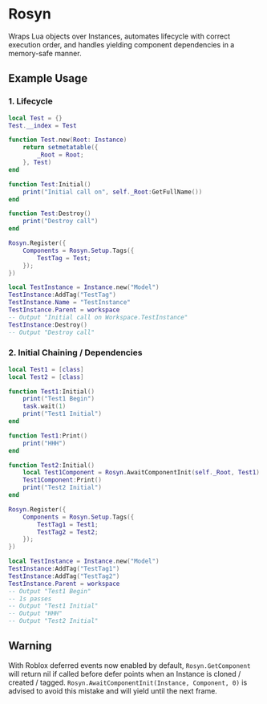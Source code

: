 # Rosyn

Wraps Lua objects over Instances, automates lifecycle with correct execution order, and handles yielding component dependencies in a memory-safe manner.

## Example Usage

### 1. Lifecycle

```lua
local Test = {}
Test.__index = Test

function Test.new(Root: Instance)
    return setmetatable({
        _Root = Root;
    }, Test)
end

function Test:Initial()
    print("Initial call on", self._Root:GetFullName())
end

function Test:Destroy()
    print("Destroy call")
end

Rosyn.Register({
    Components = Rosyn.Setup.Tags({
        TestTag = Test;
    });
})

local TestInstance = Instance.new("Model")
TestInstance:AddTag("TestTag")
TestInstance.Name = "TestInstance"
TestInstance.Parent = workspace
-- Output "Initial call on Workspace.TestInstance"
TestInstance:Destroy()
-- Output "Destroy call"
```

### 2. Initial Chaining / Dependencies

```lua
local Test1 = [class]
local Test2 = [class]

function Test1:Initial()
    print("Test1 Begin")
    task.wait(1)
    print("Test1 Initial")
end

function Test1:Print()
    print("HHH")
end

function Test2:Initial()
    local Test1Component = Rosyn.AwaitComponentInit(self._Root, Test1)
    Test1Component:Print()
    print("Test2 Initial")
end

Rosyn.Register({
    Components = Rosyn.Setup.Tags({
        TestTag1 = Test1;
        TestTag2 = Test2;
    });
})

local TestInstance = Instance.new("Model")
TestInstance:AddTag("TestTag1")
TestInstance:AddTag("TestTag2")
TestInstance.Parent = workspace
-- Output "Test1 Begin"
-- 1s passes
-- Output "Test1 Initial"
-- Output "HHH"
-- Output "Test2 Initial"
```

## Warning

With Roblox deferred events now enabled by default, `Rosyn.GetComponent` will return nil if called before defer points when an Instance is cloned / created / tagged. `Rosyn.AwaitComponentInit(Instance, Component, 0)` is advised to avoid this mistake and will yield until the next frame.
